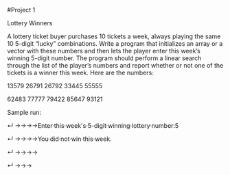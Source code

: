 #Project 1

Lottery Winners

A lottery ticket buyer purchases 10 tickets a week, always playing the same 10 5-digit “lucky” combinations. Write a program  that initializes  an array  or a vector with these numbers and then lets the player enter this week’s winning 5-digit number. The program  should perform a linear search through the list of the player’s numbers and report whether  or not one of the tickets is a winner this week. Here are the numbers:


13579 26791 26792 33445 55555

62483 77777 79422 85647 93121

Sample run:

↵ →→→→Enter·this·week's·5-digit·winning·lottery·number:5

↵ →→→→You·did·not·win·this·week.

↵ →→→→

↵ →→→
